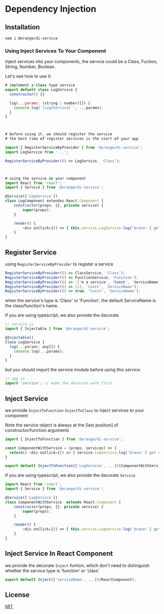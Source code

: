 
Dependency Injection
=========================

## Installation
```sh
npm i @orange/di-service
```
### Using Inject Services To Your Component

Inject services into your components, the service could be a Class, Fuction, String, Number, Boolean.

Let's see how to use it:

```js
# implement a class type service
export default class LogService {
  constructor() {}

  log(...params: (string | number)[]) {
    console.log('[Log2Service] ', ...params);
  }
}



# before using it, we should register the service
# the best time of register services is the start of your app

import { RegisterServiceByProvider } from '@orange/di-service';
import LogService from '...';

RegisterServiceByProvider(() => LogService, 'Class');



# using the service in your component
import React from 'react';
import { Service } from '@orange/di-service';

@Service(['LogService'])
class LogComponent extendes React.Component {
    constructor(props, {}, private service) {
        super(props);
    }

    render() {
        <div onClick={() => { this.service.LogService.log('bravo! I got score 211!') }}>Click to Log<div>
    }
}
```
## Register Service
using `RegisterServiceByProvider` to register a service

```js
RegisterServiceByProvider(() => ClassService, 'Class');
RegisterServiceByProvider(() => FunctionService, 'Function');
RegisterServiceByProvider(() => 'I'm a service', 'Const', 'ServiceName');
RegisterServiceByProvider(() => 211, 'Const', 'ServiceName');
RegisterServiceByProvider(() => true, 'Const', 'ServiceName');
```

when the service's type is 'Class' or 'Function', the default ServiceName is the class/function's name.

If you are using typescript, we also provide the decorate
```js
// service.js
import { Injectable } from '@orange/di-service';

@Injectable()
Class LogService {
  log(...params: any[]) {
    console.log(...params);
  }
}
```
but you should import the service module before using this service.
```js
// app.js
import 'service'; // make the decorate work first
```

## Inject Service
we provide `InjectToFunction` `InjectToClass` to inject services to your component

Note the service object is always at the [last position] of constructor/function arguments

```js
import { InjectToFunction } from '@orange/di-service';

const ComponentWithService = (props, services) => {
  return() <div onClick={() => { service.LogService.log('bravo! I got score 211!') }}>Click to Log<div>
}

export default InjectToFunction(['LogService', ...])(ComponentWithService);
```

If you are using typescript, we also provide the decorate `Service`
```js
import React from 'react';
import { Service } from '@orange/di-service';

@Service(['LogService'])
class ComponentWithService  extends React.Component {
    constructor(props, {}, private service) {
        super(props);
    }

    render() {
        <div onClick={() => { this.service.LogService.log('bravo! I got score 211!') }}>Click to Log<div>
    }
}

```

## Inject Service In React Component
we provide the decorate `Inject` funtion, which don't need to distinguish whether the service type is ‘function’ or 'class'
```js
export default Inject(['serviceName', ...])(ReactComponent);
```


## License

[MIT](LICENSE)
